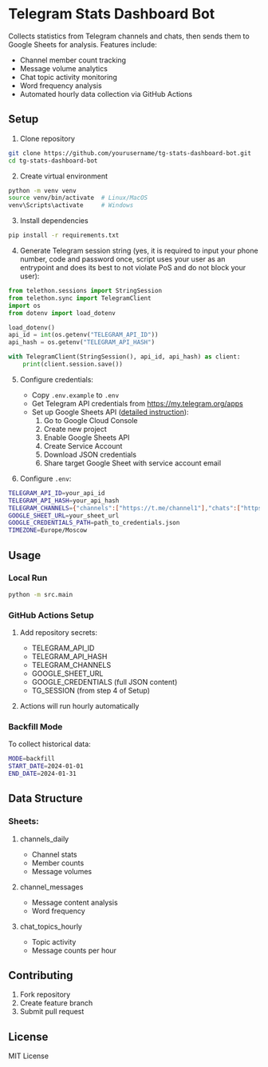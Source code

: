 # Telegram Stats Dashboard Bot

Collects statistics from Telegram channels and chats, then sends them to Google Sheets for analysis. Features include:

- Channel member count tracking
- Message volume analytics
- Chat topic activity monitoring
- Word frequency analysis
- Automated hourly data collection via GitHub Actions

## Setup

1. Clone repository
```bash
git clone https://github.com/yourusername/tg-stats-dashboard-bot.git
cd tg-stats-dashboard-bot
```

2. Create virtual environment
```bash
python -m venv venv
source venv/bin/activate  # Linux/MacOS
venv\Scripts\activate     # Windows
```

3. Install dependencies
```bash
pip install -r requirements.txt
```

4. Generate Telegram session string (yes, it is required to input your phone number, code and password once, script uses your user as an entrypoint and does its best to not violate PoS and do not block your user):
```python
from telethon.sessions import StringSession
from telethon.sync import TelegramClient
import os
from dotenv import load_dotenv 

load_dotenv()
api_id = int(os.getenv("TELEGRAM_API_ID"))
api_hash = os.getenv("TELEGRAM_API_HASH")

with TelegramClient(StringSession(), api_id, api_hash) as client:
    print(client.session.save())
```

5. Configure credentials:
   - Copy `.env.example` to `.env`
   - Get Telegram API credentials from https://my.telegram.org/apps
   - Set up Google Sheets API ([detailed instruction](https://medium.com/@a.marenkov/how-to-get-credentials-for-google-sheets-456b7e88c430)):
     1. Go to Google Cloud Console
     2. Create new project
     3. Enable Google Sheets API
     4. Create Service Account
     5. Download JSON credentials
     6. Share target Google Sheet with service account email

6. Configure `.env`:
```bash
TELEGRAM_API_ID=your_api_id
TELEGRAM_API_HASH=your_api_hash
TELEGRAM_CHANNELS={"channels":["https://t.me/channel1"],"chats":["https://t.me/chat1"]}
GOOGLE_SHEET_URL=your_sheet_url
GOOGLE_CREDENTIALS_PATH=path_to_credentials.json
TIMEZONE=Europe/Moscow
```

## Usage

### Local Run
```bash
python -m src.main
```

### GitHub Actions Setup

1. Add repository secrets:
   - TELEGRAM_API_ID
   - TELEGRAM_API_HASH
   - TELEGRAM_CHANNELS
   - GOOGLE_SHEET_URL
   - GOOGLE_CREDENTIALS (full JSON content)
   - TG_SESSION (from step 4 of Setup)

2. Actions will run hourly automatically

### Backfill Mode

To collect historical data:
```bash
MODE=backfill
START_DATE=2024-01-01
END_DATE=2024-01-31
```

## Data Structure

### Sheets:

1. channels_daily
   - Channel stats
   - Member counts
   - Message volumes

2. channel_messages
   - Message content analysis
   - Word frequency

3. chat_topics_hourly
   - Topic activity
   - Message counts per hour

## Contributing

1. Fork repository
2. Create feature branch
3. Submit pull request

## License

MIT License